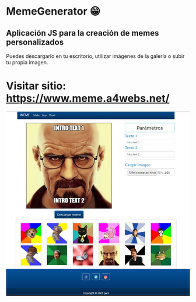 # MemeGenerator 😁
## Aplicación JS para la creación de memes personalizados</br>
Puedes descargarlo en tu escritorio, utilizar imágenes de la galería o subir tu propia imagen.</br>
# Visitar sitio: https://www.meme.a4webs.net/ </br>
![Alt text](https://raw.githubusercontent.com/Garri7/memegenerator/main/img/captura.JPG)
